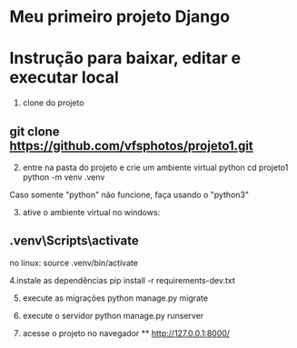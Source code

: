 # Meu primeiro projeto Django
# Instrução para baixar, editar e executar local
1. clone do projeto

## git clone https://github.com/vfsphotos/projeto1.git
2. entre na pasta do projeto e crie um ambiente virtual python
cd projeto1
python -m venv .venv

Caso somente "python" não funcione, faça usando o "python3"

3. ative o ambiente virtual no windows:
## .venv\Scripts\activate

no linux:
source .venv/bin/activate

4.instale as dependências
pip install -r requirements-dev.txt

5. execute as migrações
python manage.py migrate

6. execute o servidor
python manage.py runserver

7. acesse o projeto no navegador
** http://127.0.0.1:8000/

